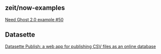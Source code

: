 
## zeit/now-examples

[Need Ghost 2.0 example #50](https://github.com/zeit/now-examples/issues/50)


## Datasette

[Datasette Publish: a web app for publishing CSV files as an online database](https://simonwillison.net/2018/Jan/17/datasette-publish/)
